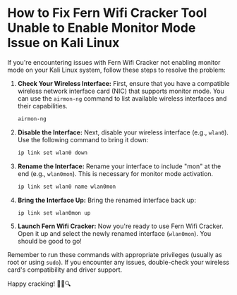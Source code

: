 # How to Fix Fern Wifi Cracker Tool Unable to Enable Monitor Mode Issue on Kali Linux

If you're encountering issues with Fern Wifi Cracker not enabling monitor mode on your Kali Linux system, follow these steps to resolve the problem:

1. **Check Your Wireless Interface:**
   First, ensure that you have a compatible wireless network interface card (NIC) that supports monitor mode. You can use the `airmon-ng` command to list available wireless interfaces and their capabilities.

    ```bash
    airmon-ng
    ```

2. **Disable the Interface:**
   Next, disable your wireless interface (e.g., `wlan0`). Use the following command to bring it down:

    ```bash
    ip link set wlan0 down
    ```

3. **Rename the Interface:**
   Rename your interface to include "mon" at the end (e.g., `wlan0mon`). This is necessary for monitor mode activation.

    ```bash
    ip link set wlan0 name wlan0mon
    ```

4. **Bring the Interface Up:**
   Bring the renamed interface back up:

    ```bash
    ip link set wlan0mon up
    ```

5. **Launch Fern Wifi Cracker:**
   Now you're ready to use Fern Wifi Cracker. Open it up and select the newly renamed interface (`wlan0mon`). You should be good to go!

Remember to run these commands with appropriate privileges (usually as root or using `sudo`). If you encounter any issues, double-check your wireless card's compatibility and driver support.

Happy cracking! 🕵️‍♂️🔍
